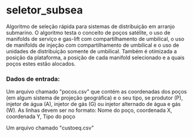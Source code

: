 # seletor_subsea
Algoritmo de seleção rápida para sistemas de distribuição em arranjo submarino.
O algoritmo testa o conceito de poços satélite, o uso de manifolds de serviço e gas-lift com compartilhamento de umbilical, o uso de manifolds de injeção com compartilhamento de umbilical e o uso de unidades de distribuição somente de umbilical.
Também é otimizada a posição da plataforma, a posição de cada manifold selecionado e a quais poços estes estão alocados.

### Dados de entrada:
Um arquivo chamado "pocos.csv" que contém as coordenadas dos poços (em algum sistema de projeção geográfica) e o seu tipo, se produtor (P), injetor de água (A), injetor de gás (G) ou injetor alternado de água e gás (W).
As linhas devem ser no formato:
Nome do poço, coordenada X, coordenada Y, Tipo do poço

Um arquivo chamado "custoeq.csv" 
